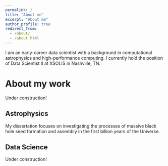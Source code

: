 ```yaml
---
permalink: /
title: "About me"
excerpt: "About me"
author_profile: true
redirect_from: 
  - /about/
  - /about.html
---
```


I am an early-career data scientist with a background in computational astrophysics and high-performance computing.  I currently hold the position of Data Scientist II at XSOLIS in Nashville, TN.

About my work
======
Under construction!

Astrophysics
------
My dissertation focuses on investigating the processes of massive black hole seed formation and assembly in the first billion years of the Universe.

Data Science
------
Under construction!